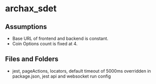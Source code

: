# archax_sdet

## Assumptions
-   Base URL of frontend and backend is constant.
-   Coin Options count is fixed at 4.

## Files and Folders
-   jest, pageActions, locators, default timeout of 5000ms overridden in package.json, jest api and websocket run config